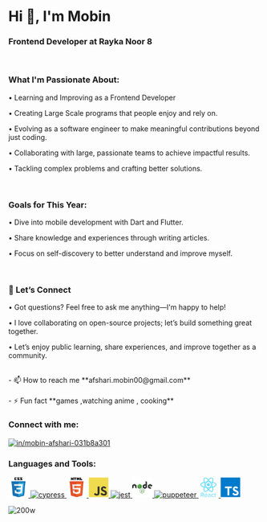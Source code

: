 <h1 align="left">Hi 👋, I'm Mobin</h1>

<h3 align="left"> Frontend Developer at Rayka Noor 8 </h3>
<br/>
<h3 align="left">What I'm Passionate About:</h3>
<p align="left">• Learning and Improving as a Frontend Developer</p>
<p align="left">• Creating Large Scale programs that people enjoy and rely on.</p>
<p align="left">• Evolving as a software engineer to make meaningful contributions beyond just coding.</p>
<p align="left">• Collaborating with large, passionate teams to achieve impactful results.</p>
<p align="left">• Tackling complex problems and crafting better solutions.</p>
<br/>
<h3 align="left">Goals for This Year:</h3>
<p align="left">• Dive into mobile development with Dart and Flutter.</p>
<p align="left">• Share knowledge and experiences through writing articles.</p>
<p align="left">• Focus on self-discovery to better understand and improve myself.</p>

<br/>
<h3 align="left">🤝 Let’s Connect</h3>
<p align="left">• Got questions? Feel free to ask me anything—I'm happy to help!</p>
<p align="left">• I love collaborating on open-source projects; let’s build something great together.</p>
<p align="left">• Let’s enjoy public learning, share experiences, and improve together as a community.</p>
<br/>
- 📫 How to reach me **afshari.mobin00@gmail.com**
<br/>
<br/>
- ⚡ Fun fact **games ,watching anime , cooking**

<h3 align="left">Connect with me:</h3>
<p align="left">
<a href="www.linkedin.com/in/mobin-afshari-031b8a301" target="blank"><img align="center" src="https://raw.githubusercontent.com/rahuldkjain/github-profile-readme-generator/master/src/images/icons/Social/linked-in-alt.svg" alt="in/mobin-afshari-031b8a301" height="30" width="40" /></a>
</p>

<h3 align="left">Languages and Tools:</h3>
<p align="left"> <a href="https://www.w3schools.com/css/" target="_blank" rel="noreferrer"> <img src="https://raw.githubusercontent.com/devicons/devicon/master/icons/css3/css3-original-wordmark.svg" alt="css3" width="40" height="40"/> </a> <a href="https://www.cypress.io" target="_blank" rel="noreferrer"> <img src="https://raw.githubusercontent.com/simple-icons/simple-icons/6e46ec1fc23b60c8fd0d2f2ff46db82e16dbd75f/icons/cypress.svg" alt="cypress" width="40" height="40"/> </a> <a href="https://www.w3.org/html/" target="_blank" rel="noreferrer"> <img src="https://raw.githubusercontent.com/devicons/devicon/master/icons/html5/html5-original-wordmark.svg" alt="html5" width="40" height="40"/> </a> <a href="https://developer.mozilla.org/en-US/docs/Web/JavaScript" target="_blank" rel="noreferrer"> <img src="https://raw.githubusercontent.com/devicons/devicon/master/icons/javascript/javascript-original.svg" alt="javascript" width="40" height="40"/> </a> <a href="https://jestjs.io" target="_blank" rel="noreferrer"> <img src="https://www.vectorlogo.zone/logos/jestjsio/jestjsio-icon.svg" alt="jest" width="40" height="40"/> </a> <a href="https://nodejs.org" target="_blank" rel="noreferrer"> <img src="https://raw.githubusercontent.com/devicons/devicon/master/icons/nodejs/nodejs-original-wordmark.svg" alt="nodejs" width="40" height="40"/> </a> <a href="https://github.com/puppeteer/puppeteer" target="_blank" rel="noreferrer"> <img src="https://www.vectorlogo.zone/logos/pptrdev/pptrdev-official.svg" alt="puppeteer" width="40" height="40"/> </a> <a href="https://reactjs.org/" target="_blank" rel="noreferrer"> <img src="https://raw.githubusercontent.com/devicons/devicon/master/icons/react/react-original-wordmark.svg" alt="react" width="40" height="40"/> </a> <a href="https://www.typescriptlang.org/" target="_blank" rel="noreferrer"> <img src="https://raw.githubusercontent.com/devicons/devicon/master/icons/typescript/typescript-original.svg" alt="typescript" width="40" height="40"/> </a> </p>


![200w](https://github.com/user-attachments/assets/ea4062f6-2383-429d-b41b-28820152d69a)


###
